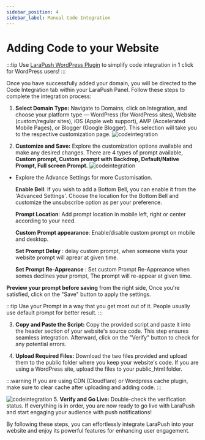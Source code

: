 ```yaml
---
sidebar_position: 4
sidebar_label: Manual Code Integration
---
```


# Adding Code to your Website

:::tip
Use [LaraPush WordPress Plugin](https://wordpress.org/plugins/push-notifications-by-larapush/) to simplify code integration in 1 click for WordPress users!
:::

Once you have successfully added your domain, you will be directed to the Code Integration tab within your LaraPush Panel. Follow these steps to complete the integration process:

1. **Select Domain Type:** Navigate to Domains, click on Integration, and choose your platform type — WordPress (for WordPress sites), Website (custom/regular sites), iOS (Apple web support), AMP (Accelerated Mobile Pages), or Blogger (Google Blogger). This selection will take you to the respective customization page.
 ![codeintegration](/img/code-integration.png)

2. **Customize and Save:** Explore the customization options available and make any desired changes. 
There  are 4 types of prompt available, **Custom prompt, Custom prompt with Backdrop, Default/Native Prompt, Full screen Prompt.** 
  ![codeintegration](/img/codeintegrationpreview.png)

 - Explore the Advance Settings for more Customisation. 

    **Enable Bell**: If you wish to add a Bottom Bell, you can enable it from the 'Advanced Settings'. Choose the location for the Bottom Bell and customize the unsubscribe option as per your preference.

    **Prompt Location**: Add prompt location in mobile left, right or center according to your need. 

    **Custom Prompt appearance**: Enable/disable custom prompt on mobile and desktop. 

    **Set Prompt Delay** :  delay custom prompt, when someone visits your website prompt will aprear at given time. 

    **Set Prompt Re-Appreance** : Set custom Prompt Re-Appreance when somes declines your prompt, The prompt will re-appear at given time. 

**Preview your prompt before saving** from the right side, Once you're satisfied, click on the "Save" button to apply the settings.

:::tip
  Use your Prompt in a way that you get most out of it. People usually use default prompt for better result. 
:::

3. **Copy and Paste the Script:** Copy the provided script and paste it into the header section of your website's source code. This step ensures seamless integration. Afterward, click on the "Verify" button to check for any potential errors.

4. **Upload Required Files:** Download the two files provided and upload them to the public folder where you keep your website's code. If you are using a WordPress site, upload the files to your public_html folder.

:::warning
If you are using CDN (Cloudflare) or Wordpress cache plugin, make sure to clear cache after uploading and adding code.
:::

![codeintegration](/img/codeintegration2.png)
5. **Verify and Go Live:** Double-check the verification status. If everything is in order, you are now ready to go live with LaraPush and start engaging your audience with push notifications!

By following these steps, you can effortlessly integrate LaraPush into your website and enjoy its powerful features for enhancing user engagement.





